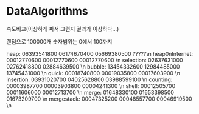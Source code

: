 # DataAlgorithms

속도비교(이상하게 짜서 그런지 결과가 이상하다...)

랜덤으로 100000개
숫자범위는 0에서 100까지

heap: 		 	      06393541800	  06174670400	  05669380500  ?????\n
heap0nInternet:	  00012770600	  00012770600	  00012770600 \n
selection:			  02637631000	  02762418800	  02884639500 \n
bubble: 			    13454332600	  12984485000	  13745431000 \n
quick: 		    	  00018740800	  00019035800   00017603900 \n
insertion: 	 	    03931020700	  04025628800	  03988599100 \n
counting: 	      00003987700	  00003903800	  00004241300 \n
shell:			      00012505700	  00011606000	  00012713700 \n
merge:			      01648330100	  01653398500	  01673209700 \n
mergestack:		    00047325200	  00048557700	  00046919500 \n
